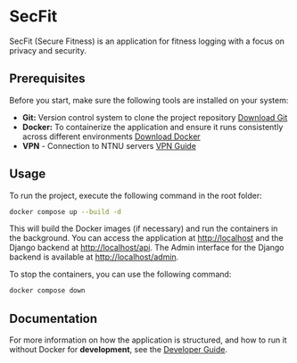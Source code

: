 # SecFit

SecFit (Secure Fitness) is an application for fitness logging with a focus on privacy and security.

## Prerequisites

Before you start, make sure the following tools are installed on your system:

- **Git:** Version control system to clone the project repository [Download Git](https://git-scm.com/downloads)
- **Docker:** To containerize the application and ensure it runs consistently across different environments [Download Docker](https://www.docker.com/products/docker-desktop)
- **VPN** - Connection to NTNU servers [VPN Guide](https://i.ntnu.no/wiki/-/wiki/English/Install+VPN)

## Usage

To run the project, execute the following command in the root folder:

```bash
docker compose up --build -d
```

This will build the Docker images (if necessary) and run the containers in the background. You can access the application at [http://localhost](http://localhost) and the Django backend at [http://localhost/api](http://localhost/api).
The Admin interface for the Django backend is available at [http://localhost/admin](http://localhost/admin).

To stop the containers, you can use the following command:

```bash
docker compose down
```

## Documentation

For more information on how the application is structured, and how to run it without Docker for **development**, see the [Developer Guide](/docs/developer-guide.md).

